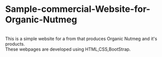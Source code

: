 # Sample-commercial-Website-for-Organic-Nutmeg
<br>
This is a simple website for a from that produces Organic Nutmeg and it's products.
<br>
These webpages are developed using HTML,CSS,BootStrap.
